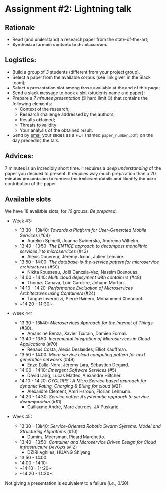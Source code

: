 # Assignment #2: Lightning talk

## Rationale

  - Read (and understand) a research paper from the state-of-the-art;
  - Synthesize its main contents to the classroom.

## Logistics:

  - Build a group of _3_ students (different from your project group).
  - Select a paper from the available corpus (see link given in the Slack team);
  - Select a presentation slot among those available at the end of this page;
  - Send a slack message to book a slot (students name and paper);
  - Prepare a *7 minutes presentation* (:alarm_clock: hard limit :alarm_clock:) that contains the following elements:
    - Context of the research;
    - Research challenge addressed by the authors;
    - Results obtained;
    - Threats to validity
    - Your analysis of the obtained result.
  - Send by [email](mosser@i3s.unice.fr) your slides as a PDF (named `paper_number.pdf`) on the day preceding the talk.

## Advices:

7 minutes is an incredibly short time. It requires a *deep understanding* of the paper you decided to present. It requires way much preparation than a 20 minutes presentation to remove the irrelevant details and identify the core contribution of the paper.


## Available slots

We have 18 available slots, for _16_ groups. _Be prepared_.

  - Week 43:
    - 13:30 - 13h40: _Towards a Platform for User-Generated Mobile Services_ (#64)
      - Aurelien Spinelli, Joanna Swiderska,  Andreina Wilhelm.
    - 13:40 - 13:50: _The ENTICE approach to decompose monolithic services into microservices_ (#43)
      - Alexis Couvreur, Jérémy Junac, Julien Lemaire.
    - 13:50 - 14:00: _The database-is-the-service pattern for microservice architectures_ (#50).
      - Nikita Rousseau, Joël Cancela-Vaz, Nassim Bounouas.
    - 14:00 - 14:10: _Multi cloud deployment with containers_ (#48).
      - Thomas Canava, Loic Gardaire, Johann Mortara.
    - 14:10 - 14:20: _Performance Evaluation of Microservices Architectures using Containers_ (#24)
      - Tanguy Invernizzi, Pierre Rainero, Mohammed Chennouf.
    - ~14:20 - 14:30~:

  - Week 44:
    - 13:30 - 13h40: _Microservices Approach for the Internet of Things_ (#30).
      - Amandine Benza, Xavier Toutain, Damien Fornali.
    - 13:40 - 13:50: _Incremental Integration of Microservices in Cloud Applications_ (#70)
      - Renaud Costa, Alexis Deslandes, Elliot Kauffman.
    - 13:50 - 14:00: _Micro service cloud computing pattern for next generation networks_ (#49)
      - Enzo Dalla-Nora, Jérémy Lara, Sébastien Degand.
    - 14:00 - 14:10: _Emergent Software Services_ (#5)
      - David Lang, Lucas Matteo, Alexandre Hiltcher.
    - 14:10 - 14:20: _CYCLOPS : A Micro Service based approach for dynamic Rating, Charging & Billing for cloud_ (#21)
      - Alexandre Clement, Amri Haroun, Florian Lehmann.
    - 14:20 - 14:30: _Service cutter: A systematic approach to service decomposition_ (#51)
      - Guillaume André, Marc Jourdes,  JA Puskaric.

  - Week 45:
    - 13:30 - 13h40: _Service-Oriented Robotic Swarm Systems: Model and Structuring Algorithms_ (#10)
      - Duminy, Meersman, Picard Marchetto.
    - 13:40 - 13:50: _Container and Microservice Driven Design for Cloud Infrastructure DevOps_ (#12)
      - DZIRI Aghiles, HUANG Shiyang
    - 13:50 - 14:00:
    - 14:00 - 14:10:
    - ~14:10 - 14:20~:
    - ~14:20 - 14:30~:

Not giving a  presentation is equivalent to a failure (_i.e._, 0/20).
